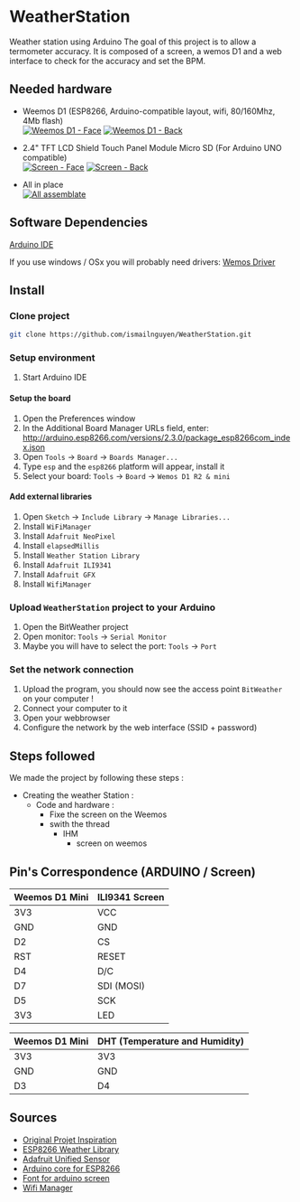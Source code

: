 # WeatherStation
Weather station using Arduino
The goal of this project is to allow a termometer accuracy. It is composed of a screen, a wemos D1 and a web interface to check for the accuracy and set the BPM.<BR>

## Needed hardware <BR>
- Weemos D1 (ESP8266, Arduino-compatible layout, wifi, 80/160Mhz, 4Mb flash)<BR>
[![Weemos D1 - Face](http://i.imgur.com/Wp4gmGz.jpg)](http://i.imgur.com/Wp4gmGz.jpg)
[![Weemos D1 - Back](http://i.imgur.com/7sasqUQ.jpg)](http://i.imgur.com/7sasqUQ.jpg)<BR>

- 2.4" TFT LCD Shield Touch Panel Module Micro SD (For Arduino UNO compatible)<BR>
[![Screen - Face](http://i.imgur.com/AzSjkEK.jpg)](http://i.imgur.com/AzSjkEK.jpg)
[![Screen - Back](http://i.imgur.com/h1CRPeX.jpg)](http://i.imgur.com/h1CRPeX.jpg)<BR>

- All in place <BR>
[![All assemblate](http://i.imgur.com/ysy0L4u.jpg)](http://i.imgur.com/ysy0L4u.jpg)<BR>

## Software Dependencies

[Arduino IDE](https://www.arduino.cc/en/main/software)

If you use windows / OSx you will probably need drivers: [Wemos Driver](https://www.wemos.cc/downloads)


## Install

### Clone project

```sh
git clone https://github.com/ismailnguyen/WeatherStation.git  
```

### Setup environment

1. Start Arduino IDE

#### Setup the board

1. Open the Preferences window
2. In the Additional Board Manager URLs field, enter: http://arduino.esp8266.com/versions/2.3.0/package_esp8266com_index.json
3. Open `Tools` -> `Board` -> `Boards Manager...`
4. Type `esp` and the `esp8266` platform will appear, install it
5. Select your board: `Tools` -> `Board` -> `Wemos D1 R2 & mini`

#### Add external libraries

1. Open `Sketch` -> `Include Library` -> `Manage Libraries...`
2. Install `WiFiManager`
3. Install `Adafruit NeoPixel`
4. Install `elapsedMillis`
5. Install `Weather Station Library`
6. Install `Adafruit ILI9341`
7. Install `Adafruit GFX`
8. Install `WifiManager`

### Upload `WeatherStation` project to your Arduino

1. Open the BitWeather project
2. Open monitor: `Tools` -> `Serial Monitor`
3. Maybe you will have to select the port: `Tools` -> `Port`

### Set the network connection

1. Upload the program, you should now see the access point `BitWeather` on your computer !
2. Connect your computer to it
3. Open your webbrowser
4. Configure the network by the web interface (SSID + password)

## Steps followed
We made the project by following these steps :

- Creating the weather Station :
  - Code and hardware :
    - Fixe the screen on the Weemos
    - swith the thread
      - IHM
        - screen on weemos


## Pin's Correspondence (ARDUINO / Screen)

Weemos D1 Mini | ILI9341 Screen
--- | --- 
3V3 | VCC
GND | GND
D2 | CS
RST | RESET
D4 | D/C
D7 | SDI (MOSI)
D5 | SCK
3V3 | LED


Weemos D1 Mini | DHT (Temperature and Humidity)
--- | --- 
3V3 | 3V3
GND | GND
D3  | D4




## Sources
- [Original Projet Inspiration](https://github.com/squix78/esp8266-weather-station-color)
- [ESP8266 Weather Library](https://github.com/squix78/esp8266-weather-station)
- [Adafruit Unified Sensor](https://github.com/adafruit/Adafruit_Sensor)
- [Arduino core for ESP8266](https://github.com/esp8266/Arduino)
- [Font for arduino screen](http://oleddisplay.squix.ch)
- [Wifi Manager](https://github.com/tzapu/WiFiManager)
